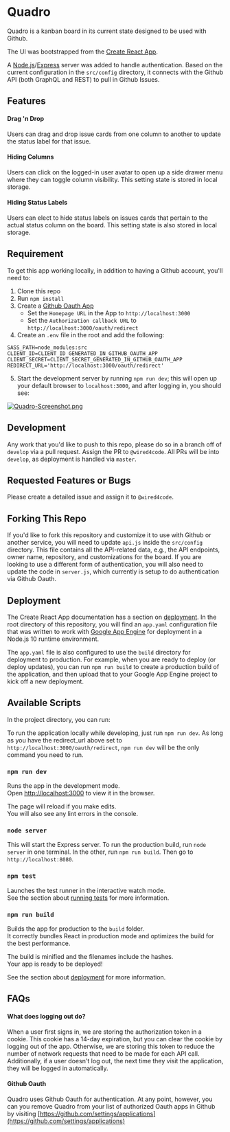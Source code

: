 # Quadro

Quadro is a kanban board in its current state designed to be used with Github.

The UI was bootstrapped from the [Create React App](https://github.com/facebook/create-react-app).

A [Node.js](https://nodejs.org)/[Express](https://expressjs.com/) server was added to handle authentication. Based on the current configuration in the `src/config` directory, it connects with the Github API (both GraphQL and REST) to pull in Github Issues.

## Features

#### Drag 'n Drop

Users can drag and drop issue cards from one column to another to update the status label for that issue.

#### Hiding Columns

Users can click on the logged-in user avatar to open up a side drawer menu where they can toggle column visibility. This setting state is stored in local storage.

#### Hiding Status Labels

Users can elect to hide status labels on issues cards that pertain to the actual status column on the board. This setting state is also stored in local storage.


## Requirement

To get this app working locally, in addition to having a Github account, you'll need to:

1. Clone this repo
2. Run `npm install`
3. Create a [Github Oauth App](https://developer.github.com/apps/building-oauth-apps/creating-an-oauth-app/)
   * Set the `Homepage URL` in the App to `http://localhost:3000`
   * Set the `Authorization callback URL` to `http://localhost:3000/oauth/redirect`
4. Create an `.env` file in the root and add the following:

```
SASS_PATH=node_modules:src
CLIENT_ID=CLIENT_ID_GENERATED_IN_GITHUB_OAUTH_APP
CLIENT_SECRET=CLIENT_SECRET_GENERATED_IN_GITHUB_OAUTH_APP
REDIRECT_URL='http://localhost:3000/oauth/redirect'
```

5. Start the development server by running `npm run dev`; this will open up your default browser to `localhost:3000`, and after logging in, you should see:

[![Quadro-Screenshot.png](https://i.postimg.cc/85ZkrF8S/Quadro-Screenshot.png)](https://postimg.cc/ft0QGRT2)

## Development

Any work that you'd like to push to this repo, please do so in a branch off of `develop` via a pull request. Assign the PR to `@wired4code`. All PRs will be into `develop`, as deployment is handled via `master`.

## Requested Features or Bugs

Please create a detailed issue and assign it to `@wired4code`.

## Forking This Repo

If you'd like to fork this repository and customize it to use with Github or another service, you will need to update `api.js` inside the `src/config` directory. This file contains all the API-related data, e.g., the API endpoints, owner name, repository, and customizations for the board. If you are looking to use a different form of authentication, you will also need to update the code in `server.js`, which currently is setup to do authentication via Github Oauth.

## Deployment

The Create React App documentation has a section on [deployment](https://create-react-app.dev/docs/deployment). In the root directory of this repository, you will find an `app.yaml` configuration file that was written to work with [Google App Engine](https://cloud.google.com/appengine/) for deployment in a Node.js 10 runtime environment.

The `app.yaml` file is also configured to use the `build` directory for deployment to production. For example, when you are ready to deploy (or deploy updates), you can run `npm run build` to create a production build of the application, and then upload that to your Google App Engine project to kick off a new deployment.

## Available Scripts

In the project directory, you can run:

To run the application locally while developing, just run `npm run dev`. As long as you have the redirect_url above set to `http://localhost:3000/oauth/redirect`, `npm run dev` will be the only command you need to run.

### `npm run dev`

Runs the app in the development mode.<br>
Open [http://localhost:3000](http://localhost:3000) to view it in the browser.

The page will reload if you make edits.<br>
You will also see any lint errors in the console.

### `node server`

This will start the Express server. To run the production build, run `node server` in one terminal. In the other,
run `npm run build`. Then go to `http://localhost:8080`.

### `npm test`

Launches the test runner in the interactive watch mode.<br>
See the section about [running tests](https://facebook.github.io/create-react-app/docs/running-tests) for more information.

### `npm run build`

Builds the app for production to the `build` folder.<br>
It correctly bundles React in production mode and optimizes the build for the best performance.

The build is minified and the filenames include the hashes.<br>
Your app is ready to be deployed!

See the section about [deployment](https://facebook.github.io/create-react-app/docs/deployment) for more information.

## FAQs

#### What does logging out do?

When a user first signs in, we are storing the authorization token in a cookie. This cookie has a 14-day expiration, but you can clear the cookie by logging out of the app. Otherwise, we are storing this token to reduce the number of network requests that need to be made for each API call. Additionally, if a user doesn't log out, the next time they visit the application, they will be logged in automatically.

#### Github Oauth

Quadro uses Github Oauth for authentication. At any point, however, you can you remove Quadro from your list of authorized Oauth apps in Github by visiting [https://github.com/settings/applications](https://github.com/settings/applications)
